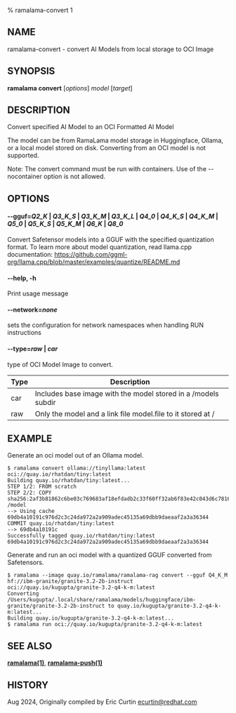 % ramalama-convert 1

## NAME
ramalama\-convert - convert AI Models from local storage to OCI Image

## SYNOPSIS
**ramalama convert** [*options*] *model* [*target*]

## DESCRIPTION
Convert specified AI Model to an OCI Formatted AI Model

The model can be from RamaLama model storage in Huggingface, Ollama, or a local model stored on disk. Converting from an OCI model is not supported.

Note: The convert command must be run with containers. Use of the --nocontainer option is not allowed.

## OPTIONS

#### **--gguf**=*Q2_K* | *Q3_K_S* | *Q3_K_M* | *Q3_K_L* | *Q4_0* | *Q4_K_S* | *Q4_K_M* | *Q5_0* | *Q5_K_S* | *Q5_K_M* | *Q6_K* | *Q8_0* 

Convert Safetensor models into a GGUF with the specified quantization format. To learn more about model quantization, read llama.cpp documentation:
https://github.com/ggml-org/llama.cpp/blob/master/examples/quantize/README.md

#### **--help**, **-h**
Print usage message

#### **--network**=*none*
sets the configuration for network namespaces when handling RUN instructions

#### **--type**=*raw* | *car*

type of OCI Model Image to convert.

| Type | Description                                                   |
| ---- | ------------------------------------------------------------- |
| car  | Includes base image with the model stored in a /models subdir |
| raw  | Only the model and a link file model.file to it stored at /   |

## EXAMPLE

Generate an oci model out of an Ollama model.
```
$ ramalama convert ollama://tinyllama:latest oci://quay.io/rhatdan/tiny:latest
Building quay.io/rhatdan/tiny:latest...
STEP 1/2: FROM scratch
STEP 2/2: COPY sha256:2af3b81862c6be03c769683af18efdadb2c33f60ff32ab6f83e42c043d6c7816 /model
--> Using cache 69db4a10191c976d2c3c24da972a2a909adec45135a69dbb9daeaaf2a3a36344
COMMIT quay.io/rhatdan/tiny:latest
--> 69db4a10191c
Successfully tagged quay.io/rhatdan/tiny:latest
69db4a10191c976d2c3c24da972a2a909adec45135a69dbb9daeaaf2a3a36344
```

Generate and run an oci model with a quantized GGUF converted from Safetensors.
```
$ ramalama --image quay.io/ramalama/ramalama-rag convert --gguf Q4_K_M hf://ibm-granite/granite-3.2-2b-instruct oci://quay.io/kugupta/granite-3.2-q4-k-m:latest
Converting /Users/kugupta/.local/share/ramalama/models/huggingface/ibm-granite/granite-3.2-2b-instruct to quay.io/kugupta/granite-3.2-q4-k-m:latest...
Building quay.io/kugupta/granite-3.2-q4-k-m:latest...
$ ramalama run oci://quay.io/kugupta/granite-3.2-q4-k-m:latest
```

## SEE ALSO
**[ramalama(1)](ramalama.1.md)**, **[ramalama-push(1)](ramalama-push.1.md)**

## HISTORY
Aug 2024, Originally compiled by Eric Curtin <ecurtin@redhat.com>
